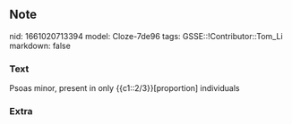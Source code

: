 ## Note
nid: 1661020713394
model: Cloze-7de96
tags: GSSE::!Contributor::Tom_Li
markdown: false

### Text
<div>
  Psoas minor, present in only {{c1::2/3}}[proportion] individuals
</div>

### Extra

